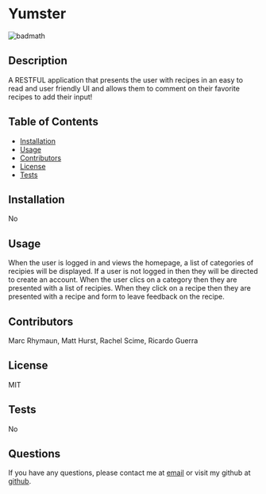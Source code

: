 
 # Yumster 
 ![badmath](https://img.shields.io/badge/License-MIT-blue)
 
 ## Description
 A RESTFUL application that presents the user with recipes in an easy to read and user friendly UI and allows them to comment on their favorite recipes to add their input!
 
 ## Table of Contents
 
 - [Installation](#installation)
 - [Usage](#usage)
 - [Contributors](#contributors)
 - [License](#license)
 - [Tests](#tests)
 
 ## Installation
 No

 ## Usage
 When the user is logged in and views the homepage, a list of categories of recipies will be displayed. If a user is not logged in then they will be directed to create an account. When the user clics on a category then they are presented with a list of recipies. When they click on a recipe then they are presented with a recipe and form to leave feedback on the recipe. 
 
 ## Contributors
 Marc Rhymaun, Matt Hurst, Rachel Scime, Ricardo Guerra
 
 ## License
 MIT
 
 ## Tests
 No

## Questions
If you have any questions, please contact me at [email](mailto:marcrhymaun@knights.ucf.edu) or visit my github at [github](https://github.com/Titan-MP).
 
 
 